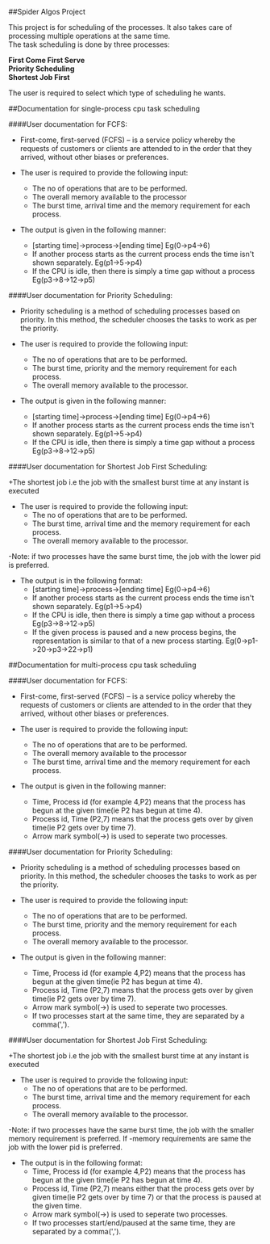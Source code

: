 ##Spider Algos Project

This project is for scheduling of the processes. It also takes care of processing multiple operations at the same time.<br />
The task scheduling is done by three processes:

**First Come First Serve**  
**Priority Scheduling**  
**Shortest Job First** 

The user is required to select which type of scheduling he wants.

##Documentation for single-process cpu task scheduling

####User documentation for FCFS:

+ First-come, first-served (FCFS) – is a service policy whereby the requests of customers or clients are attended to in the order that they arrived,
 without other biases or preferences.

+ The user is required to provide the following input:
  - The no of operations that are to be performed.
  - The overall memory available to the processor
  - The burst time, arrival time and the memory requirement for each process.

+ The output is given in the following manner:
  - [starting time]->process->[ending time] Eg(0->p4->6)
  - If another process starts as the current process ends the time isn't shown separately. Eg(p1->5->p4)
  - If the CPU is idle, then there is simply a time gap without a process Eg(p3->8->12->p5)

####User documentation for Priority Scheduling:

+ Priority scheduling is a method of scheduling processes based on priority. In this method, the scheduler chooses the tasks to work as per the priority.

+ The user is required to provide the following input:
  - The no of operations that are to be performed.
  - The burst time, priority and the memory requirement for each process.
  - The overall memory available to the processor.

+ The output is given in the following manner:
  - [starting time]->process->[ending time] Eg(0->p4->6)
  - If another process starts as the current process ends the time isn't shown separately. Eg(p1->5->p4)
  - If the CPU is idle, then there is simply a time gap without a process Eg(p3->8->12->p5)

####User documentation for Shortest Job First Scheduling:

+The shortest job i.e the job with the smallest burst time at any instant is executed

+ The user is required to provide the following input:
  - The no of operations that are to be performed.
  - The burst time, arrival time and the memory requirement for each process.
  - The overall memory available to the processor.

-Note: if two processes have the same burst time, the job with the lower pid is preferred.

+ The output is in the following format:
  - [starting time]->process->[ending time] Eg(0->p4->6)
  - If another process starts as the current process ends the time isn't shown separately. Eg(p1->5->p4)
  - If the CPU is idle, then there is simply a time gap without a process Eg(p3->8->12->p5)
  - If the given process is paused and a new process begins, the representation is similar to that of a new process starting. Eg(0->p1->20->p3->22->p1)


##Documentation for multi-process cpu task scheduling

####User documentation for FCFS:

+ First-come, first-served (FCFS) – is a service policy whereby the requests of customers or clients are attended to in the order that they arrived,
 without other biases or preferences.

+ The user is required to provide the following input:
  - The no of operations that are to be performed.
  - The overall memory available to the processor
  - The burst time, arrival time and the memory requirement for each process.

+ The output is given in the following manner:
  - Time, Process id (for example 4,P2) means that the process has begun at the given time(ie P2 has begun at time 4).
  - Process id, Time (P2,7) means that the process gets over by given time(ie P2 gets over by time 7).
  - Arrow mark symbol(->) is used to seperate two processes.

####User documentation for Priority Scheduling:

+ Priority scheduling is a method of scheduling processes based on priority. In this method, the scheduler chooses the tasks to work as per the priority.

+ The user is required to provide the following input:
  - The no of operations that are to be performed.
  - The burst time, priority and the memory requirement for each process.
  - The overall memory available to the processor.

+ The output is given in the following manner:
  - Time, Process id (for example 4,P2) means that the process has begun at the given time(ie P2 has begun at time 4).
  - Process id, Time (P2,7) means that the process gets over by given time(ie P2 gets over by time 7).
  - Arrow mark symbol(->) is used to seperate two processes.
  - If two processes start at the same time, they are separated by a comma(',').

####User documentation for Shortest Job First Scheduling:

+The shortest job i.e the job with the smallest burst time at any instant is executed

+ The user is required to provide the following input:
  - The no of operations that are to be performed.
  - The burst time, arrival time and the memory requirement for each process.
  - The overall memory available to the processor.

-Note: if two processes have the same burst time, the job with the smaller memory requirement is preferred. If
-memory requirements are same the job with the lower pid is preferred.

+ The output is in the following format:
  - Time, Process id (for example 4,P2) means that the process has begun at the given time(ie P2 has begun at time 4).
  - Process id, Time (P2,7) means either that the process gets over by given time(ie P2 gets over by time 7) or that the process is paused at the given time.
  - Arrow mark symbol(->) is used to seperate two processes.
  - If two processes start/end/paused at the same time, they are separated by a comma(',').
